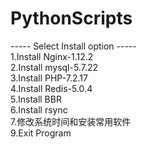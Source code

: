 # PythonScripts

----- Select Install option -----<br>
1.Install Nginx-1.12.2 <br>
2.Install mysql-5.7.22 <br>
3.Install PHP-7.2.17 <br>
4.Install Redis-5.0.4 <br>
5.Install BBR <br>
6.Install rsync <br>
7.修改系统时间和安装常用软件 <br>
9.Exit Program